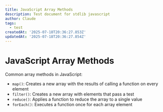 ```yaml
---
title: JavaScript Array Methods
description: Test document for stdlib javascript
author: Claude
tags:
  - test
createdAt: '2025-07-18T20:36:27.853Z'
updatedAt: '2025-07-18T20:36:27.854Z'
---
```

# JavaScript Array Methods

Common array methods in JavaScript:

- `map()`: Creates a new array with the results of calling a function on every element
- `filter()`: Creates a new array with elements that pass a test
- `reduce()`: Applies a function to reduce the array to a single value
- `forEach()`: Executes a function once for each array element

